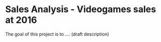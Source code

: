 # Sales Analysis - Videogames sales at 2016

The goal of this project is to .... (draft description)
